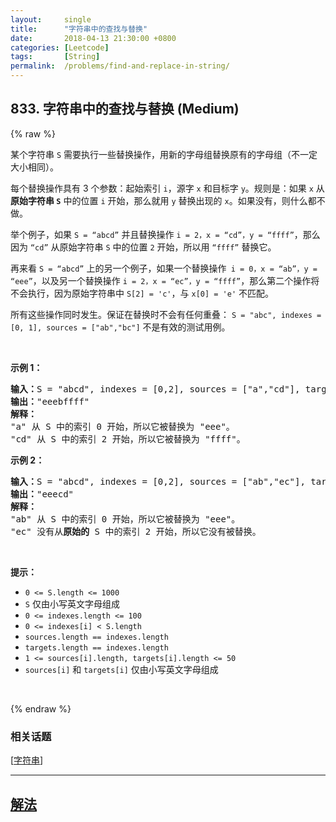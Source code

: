 ```yaml
---
layout:     single
title:      "字符串中的查找与替换"
date:       2018-04-13 21:30:00 +0800
categories: [Leetcode]
tags:       [String]
permalink:  /problems/find-and-replace-in-string/
---
```


## 833. 字符串中的查找与替换 (Medium)

{% raw %}

<p>某个字符串 <code>S</code> 需要执行一些替换操作，用新的字母组替换原有的字母组（不一定大小相同）。</p>

<p>每个替换操作具有 3 个参数：起始索引 <code>i</code>，源字 <code>x</code> 和目标字 <code>y</code>。规则是：如果 <code>x</code> 从<strong>原始字符串 <code>S</code></strong> 中的位置 <code>i</code> 开始，那么就用 <code>y</code> 替换出现的 <code>x</code>。如果没有，则什么都不做。</p>

<p>举个例子，如果 <code>S = “abcd”</code> 并且替换操作 <code>i = 2，x = “cd”，y = “ffff”</code>，那么因为 <code>“cd”</code> 从原始字符串 <code>S</code> 中的位置 <code>2</code> 开始，所以用 <code>“ffff”</code> 替换它。</p>

<p>再来看 <code>S = “abcd”</code> 上的另一个例子，如果一个替换操作<code> i = 0，x = “ab”，y = “eee”</code>，以及另一个替换操作 <code>i = 2，x = “ec”，y = “ffff”</code>，那么第二个操作将不会执行，因为原始字符串中 <code>S[2] = 'c'</code>，与 <code>x[0] = 'e'</code> 不匹配。</p>

<p>所有这些操作同时发生。保证在替换时不会有任何重叠： <code>S = "abc", indexes = [0, 1], sources = ["ab","bc"]</code> 不是有效的测试用例。</p>

<p> </p>

<p><strong>示例 1：</strong></p>

<pre>
<strong>输入：</strong>S = "abcd", indexes = [0,2], sources = ["a","cd"], targets = ["eee","ffff"]
<strong>输出：</strong>"eeebffff"
<strong>解释：
</strong>"a" 从 S 中的索引 0 开始，所以它被替换为 "eee"。
"cd" 从 S 中的索引 2 开始，所以它被替换为 "ffff"。
</pre>

<p><strong>示例 2：</strong></p>

<pre>
<strong>输入：</strong>S = "abcd", indexes = [0,2], sources = ["ab","ec"], targets = ["eee","ffff"]
<strong>输出：</strong>"eeecd"
<strong>解释：
</strong>"ab" 从 S 中的索引 0 开始，所以它被替换为 "eee"。
"ec" 没有从<strong>原始的</strong> S 中的索引 2 开始，所以它没有被替换。
</pre>

<p> </p>

<p><strong>提示：</strong></p>

<ul>
	<li><code>0 <= S.length <= 1000</code></li>
	<li><code>S</code> 仅由小写英文字母组成</li>
	<li><code>0 <= indexes.length <= 100</code></li>
	<li><code>0 <= indexes[i] < S.length</code></li>
	<li><code>sources.length == indexes.length</code></li>
	<li><code>targets.length == indexes.length</code></li>
	<li><code>1 <= sources[i].length, targets[i].length <= 50</code></li>
	<li><code>sources[i]</code> 和 <code>targets[i]</code> 仅由小写英文字母组成</li>
</ul>

<p> </p>

{% endraw %}

### 相关话题
  [[字符串](https://github.com/openset/leetcode/tree/master/tag/string/README.md)]

---

## [解法](https://github.com/openset/leetcode/tree/master/problems/find-and-replace-in-string)
